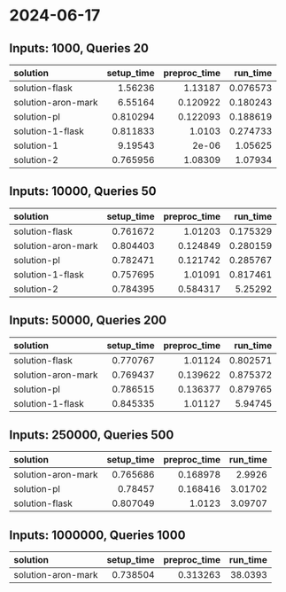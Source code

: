 # 2024-06-17

## Inputs: 1000, Queries 20

| solution           |   setup_time |   preproc_time |   run_time |
|:-------------------|-------------:|---------------:|-----------:|
| solution-flask     |     1.56236  |       1.13187  |   0.076573 |
| solution-aron-mark |     6.55164  |       0.120922 |   0.180243 |
| solution-pl        |     0.810294 |       0.122093 |   0.188619 |
| solution-1-flask   |     0.811833 |       1.0103   |   0.274733 |
| solution-1         |     9.19543  |       2e-06    |   1.05625  |
| solution-2         |     0.765956 |       1.08309  |   1.07934  |

## Inputs: 10000, Queries 50

| solution           |   setup_time |   preproc_time |   run_time |
|:-------------------|-------------:|---------------:|-----------:|
| solution-flask     |     0.761672 |       1.01203  |   0.175329 |
| solution-aron-mark |     0.804403 |       0.124849 |   0.280159 |
| solution-pl        |     0.782471 |       0.121742 |   0.285767 |
| solution-1-flask   |     0.757695 |       1.01091  |   0.817461 |
| solution-2         |     0.784395 |       0.584317 |   5.25292  |

## Inputs: 50000, Queries 200

| solution           |   setup_time |   preproc_time |   run_time |
|:-------------------|-------------:|---------------:|-----------:|
| solution-flask     |     0.770767 |       1.01124  |   0.802571 |
| solution-aron-mark |     0.769437 |       0.139622 |   0.875372 |
| solution-pl        |     0.786515 |       0.136377 |   0.879765 |
| solution-1-flask   |     0.845335 |       1.01127  |   5.94745  |

## Inputs: 250000, Queries 500

| solution           |   setup_time |   preproc_time |   run_time |
|:-------------------|-------------:|---------------:|-----------:|
| solution-aron-mark |     0.765686 |       0.168978 |    2.9926  |
| solution-pl        |     0.78457  |       0.168416 |    3.01702 |
| solution-flask     |     0.807049 |       1.0123   |    3.09707 |

## Inputs: 1000000, Queries 1000

| solution           |   setup_time |   preproc_time |   run_time |
|:-------------------|-------------:|---------------:|-----------:|
| solution-aron-mark |     0.738504 |       0.313263 |    38.0393 |